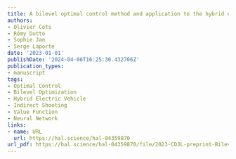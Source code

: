 ```yaml
---
title: A bilevel optimal control method and application to the hybrid electric vehicle
authors:
- Olivier Cots
- Rémy Dutto
- Sophie Jan
- Serge Laporte
date: '2023-01-01'
publishDate: '2024-04-06T16:25:30.432706Z'
publication_types:
- manuscript
tags:
- Optimal Control
- Bilevel Optimization
- Hybrid Electric Vehicle
- Indirect Shooting
- Value Function
- Neural Network
links:
- name: URL
  url: https://hal.science/hal-04359870
url_pdf: https://hal.science/hal-04359870/file/2023-CDJL-preprint-Bilevel.pdf
---
```

